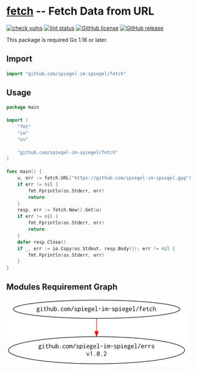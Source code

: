 # [fetch] -- Fetch Data from URL

[![check vulns](https://github.com/spiegel-im-spiegel/fetch/workflows/vulns/badge.svg)](https://github.com/spiegel-im-spiegel/fetch/actions)
[![lint status](https://github.com/spiegel-im-spiegel/fetch/workflows/lint/badge.svg)](https://github.com/spiegel-im-spiegel/fetch/actions)
[![GitHub license](https://img.shields.io/badge/license-Apache%202-blue.svg)](https://raw.githubusercontent.com/spiegel-im-spiegel/fetch/master/LICENSE)
[![GitHub release](https://img.shields.io/github/release/spiegel-im-spiegel/fetch.svg)](https://github.com/spiegel-im-spiegel/fetch/releases/latest)

This package is required Go 1.16 or later.

## Import

```go
import "github.com/spiegel-im-spiegel/fetch"
```

## Usage

```go
package main

import (
    "fmt"
    "io"
    "os"

    "github.com/spiegel-im-spiegel/fetch"
)

func main() {
    u, err := fetch.URL("https://github.com/spiegel-im-spiegel.gpg")
    if err != nil {
        fmt.Fprintln(os.Stderr, err)
        return
    }
    resp, err := fetch.New().Get(u)
    if err != nil {
        fmt.Fprintln(os.Stderr, err)
        return
    }
    defer resp.Close()
    if _, err := io.Copy(os.Stdout, resp.Body()); err != nil {
        fmt.Fprintln(os.Stderr, err)
    }
}
```

## Modules Requirement Graph

[![dependency.png](./dependency.png)](./dependency.png)

[fetch]: https://github.com/spiegel-im-spiegel/fetch "spiegel-im-spiegel/fetch: Fetch Data from URL"
